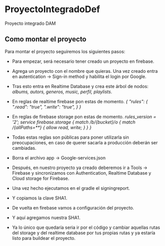 # ProyectoIntegradoDef
Proyecto integrado DAM

## Como montar el proyecto
Para montar el proyecto seguiremos los siguientes pasos:

-   Para empezar, será necesario tener creado un proyecto en firebase.
-   Agrega un proyecto con el nombre que quieras. Una vez creado entra en autentication 
-> Sign-in method y habilita el login por Google.
-   Tras esto entra en Realtime Database y crea este árbol de nodos: *albums, autors, generos, music, perfil, playlists*.
-   En reglas de realtime firebase pon estas de momento. 
*{
  "rules": {
    ".read": "true",
    ".write": "true",
  }
}*
-   En reglas de firebase storage pon estas de momento.
*rules_version = '2';
service firebase.storage {
  match /b/{bucket}/o {
    match /{allPaths=**} {
      allow read, write;
    }
  }
}*

- Todas estas reglas son públicas para poner utilizarla sin preocupaciones, en caso de querer sacarla a producción deberán ser cambiadas.

- Borra el archivo app -> Google-services.json

- Después, en nuestro proyecto ya creado deberemos ir a Tools -> Firebase y sincronizamos con Authentication, Realtime Database y Cloud storage for Firebase.

- Una vez hecho ejecutamos en el gradle el signingreport.

- Y copiamos la clave SHA1.

- De vuelta en firebase vamos a configuración del proyecto.

- Y aquí agregamos nuestra SHA1.

- Ya lo único que quedaría seria ir por el código y cambiar aquellas rutas del storage y del realtime database por tus propias rutas y ya estaría listo para buildear el proyecto.
